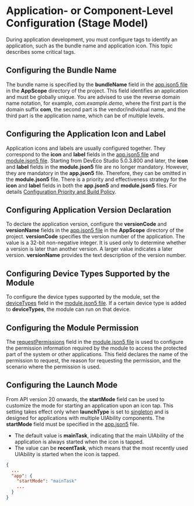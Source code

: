 # Application- or Component-Level Configuration (Stage Model)
<!--Kit: Ability Kit-->
<!--Subsystem: BundleManager-->
<!--Owner: @wanghang904-->
<!--Designer: @hanfeng6-->
<!--Tester: @kongjing2-->
<!--Adviser: @Brilliantry_Rui-->

During application development, you must configure tags to identify an application, such as the bundle name and application icon. This topic describes some critical tags.

## Configuring the Bundle Name

The bundle name is specified by the **bundleName** field in the [app.json5 file](../quick-start/app-configuration-file.md) in the **AppScope** directory of the project. This field identifies an application and must be globally unique. You are advised to use the reverse domain name notation, for example, *com.example.demo*, where the first part is the domain suffix **com**, the second part is the vendor/individual name, and the third part is the application name, which can be of multiple levels.

## Configuring the Application Icon and Label

Application icons and labels are usually configured together. They correspond to the **icon** and **label** fields in the [app.json5 file](../quick-start/app-configuration-file.md) and [module.json5 file](../quick-start/module-configuration-file.md). Starting from DevEco Studio 5.0.3.800 and later, the **icon** and **label** fields in the **module.json5** file are no longer mandatory. However, they are mandatory in the **app.json5** file. Therefore, they can be omitted in the **module.json5** file. There is a priority and effectiveness strategy for the **icon** and **label** fields in both the **app.json5** and **module.json5** files. For details [Configuration Priority and Build Policy](../quick-start/layered-image.md#configuration-priority-and-build-policy).

## Configuring Application Version Declaration

To declare the application version, configure the **versionCode** and **versionName** fields in the [app.json5 file](../quick-start/app-configuration-file.md) in the **AppScope** directory of the project. **versionCode** specifies the version number of the application. The value is a 32-bit non-negative integer. It is used only to determine whether a version is later than another version. A larger value indicates a later version. **versionName** provides the text description of the version number.

## Configuring Device Types Supported by the Module

To configure the device types supported by the module, set the [deviceTypes](../quick-start/module-configuration-file.md#devicetypes) field in the [module.json5 file](../quick-start/module-configuration-file.md). If a certain device type is added to **deviceTypes**, the module can run on that device.

## Configuring the Module Permission

The [requestPermissions](../security/AccessToken/declare-permissions.md) field in the [module.json5 file](../quick-start/module-configuration-file.md) is used to configure the permission information required by the module to access the protected part of the system or other applications. This field declares the name of the permission to request, the reason for requesting the permission, and the scenario where the permission is used.

## Configuring the Launch Mode

From API version 20 onwards, the **startMode** field can be used to customize the mode for starting an application upon an icon tap. This setting takes effect only when **launchType** is set to [singleton](./uiability-launch-type.md#singleton) and is designed for applications with multiple UIAbility components. The **startMode** field must be specified in the [app.json5](../quick-start/app-configuration-file.md#tags-in-the-configuration-file) file.

- The default value is **mainTask**, indicating that the main UIAbility of the application is always started when the icon is tapped.
- The value can be **recentTask**, which means that the most recently used UIAbility is started when the icon is tapped.

```json
{
  ...
  "app": {
    "startMode": "mainTask"
    ...
  }
}
```

<!--no_check-->